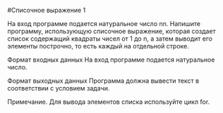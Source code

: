 #Списочное выражение 1

На вход программе подается натуральное число nn. Напишите программу, использующую списочное выражение, 
которая создает список содержащий квадраты чисел от 1 до n, а затем выводит его элементы построчно, 
то есть каждый на отдельной строке.

Формат входных данных
На вход программе подается натуральное число.

Формат выходных данных
Программа должна вывести текст в соответствии с условием задачи.

Примечание. Для вывода элементов списка используйте цикл for.